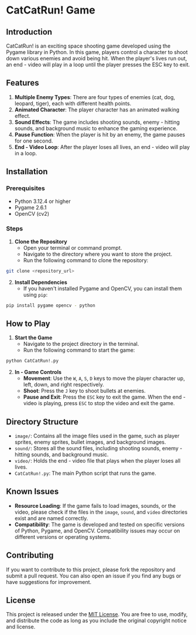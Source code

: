 # CatCatRun! Game

## Introduction
CatCatRun! is an exciting space shooting game developed using the Pygame library in Python. In this game, players control a character to shoot down various enemies and avoid being hit. When the player's lives run out, an end - video will play in a loop until the player presses the ESC key to exit.

## Features
1. **Multiple Enemy Types**: There are four types of enemies (cat, dog, leopard, tiger), each with different health points.
2. **Animated Character**: The player character has an animated walking effect.
3. **Sound Effects**: The game includes shooting sounds, enemy - hitting sounds, and background music to enhance the gaming experience.
4. **Pause Function**: When the player is hit by an enemy, the game pauses for one second.
5. **End - Video Loop**: After the player loses all lives, an end - video will play in a loop.

## Installation
### Prerequisites
- Python 3.12.4 or higher
- Pygame 2.6.1
- OpenCV (cv2)

### Steps
1. **Clone the Repository**
    - Open your terminal or command prompt.
    - Navigate to the directory where you want to store the project.
    - Run the following command to clone the repository:
```bash
git clone <repository_url>
```
2. **Install Dependencies**
    - If you haven't installed Pygame and OpenCV, you can install them using `pip`:
```bash
pip install pygame opencv - python
```

## How to Play
1. **Start the Game**
    - Navigate to the project directory in the terminal.
    - Run the following command to start the game:
```bash
python CatCatRun!.py
```
2. **In - Game Controls**
    - **Movement**: Use the `W`, `A`, `S`, `D` keys to move the player character up, left, down, and right respectively.
    - **Shoot**: Press the `J` key to shoot bullets at enemies.
    - **Pause and Exit**: Press the `ESC` key to exit the game. When the end - video is playing, press `ESC` to stop the video and exit the game.

## Directory Structure
- `image/`: Contains all the image files used in the game, such as player sprites, enemy sprites, bullet images, and background images.
- `sound/`: Stores all the sound files, including shooting sounds, enemy - hitting sounds, and background music.
- `video/`: Holds the end - video file that plays when the player loses all lives.
- `CatCatRun!.py`: The main Python script that runs the game.

## Known Issues
- **Resource Loading**: If the game fails to load images, sounds, or the video, please check if the files in the `image`, `sound`, and `video` directories exist and are named correctly.
- **Compatibility**: The game is developed and tested on specific versions of Python, Pygame, and OpenCV. Compatibility issues may occur on different versions or operating systems.

## Contributing
If you want to contribute to this project, please fork the repository and submit a pull request. You can also open an issue if you find any bugs or have suggestions for improvement.

## License
This project is released under the [MIT License](https://opensource.org/licenses/MIT). You are free to use, modify, and distribute the code as long as you include the original copyright notice and license.
